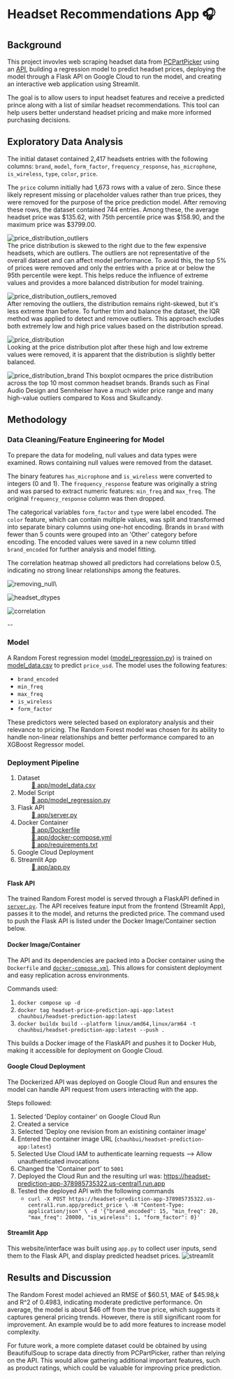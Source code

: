 # Headset Recommendations App 🎧

## Background
This project invovles web scraping headset data from [PCPartPicker](https://pcpartpicker.com) using an [API](https://github.com/JonathanVusich/pcpartpicker/blob/master/README.md), building a regression model to predict headset prices, deploying the model through a Flask API on Google Cloud to run the model, and creating an interactive web application using Streamlit. 

The goal is to allow users to input headset features and receive a predicted prince along with a list of similar headset recommendations. This tool can help users better understand headset pricing and make more informed purchasing decisions. 

## Exploratory Data Analysis
The initial dataset contained 2,417 headsets entries with the following columns: `brand`, `model`, `form_factor`, `frequency_response`, `has_microphone`, `is_wireless`, `type`, `color`, `price`. 

The `price` column initially had 1,673 rows with a value of zero. Since these likely represent missing or placeholder values rather than true prices, they were removed for the purpose of the price prediction model. After removing these rows, the dataset contained 744 entries. Among these, the average headset price was $135.62, with 75th percentile price was $158.90, and the maximum price was $3799.00. 

![price_distribution_outliers](https://github.com/user-attachments/assets/8e8d2efe-0ee5-4910-b170-c5ae2175d659)\
The price distribution is skewed to the right due to the few expensive headsets, which are outliers. The outliers are not representative of the overall dataset and can affect model performance. To avoid this, the top 5% of prices were removed and only the entries with a price at or below the 95th percentile were kept. This helps reduce the influence of extreme values and provides a more balanced distribution for model training. 

![price_distribution_outliers_removed](https://github.com/user-attachments/assets/45fd8a19-db4b-4d5f-a4cd-45b427863aed)\
After removing the outliers, the distribution remains right-skewed, but it's less extreme than before. To further trim and balance the dataset, the IQR method was applied to detect and remove outliers. This approach excludes both extremely low and high price values based on the distribution spread. 

![price_distribution](https://github.com/user-attachments/assets/dc3b8a5c-d62a-4e75-85cd-40199258fb96)\
Looking at the price distribution plot after these high and low extreme values were removed, it is apparent that the distribution is slightly better balanced. 

![price_distribution_brand](https://github.com/user-attachments/assets/c09a5915-97d4-4071-b577-d1a60ce818cb)
This boxplot ocmpares the price distribution across the top 10 most common headset brands. Brands such as Final Audio Design and Sennheiser have a much wider price range and many high-value outliers compared to Koss and Skullcandy. 

## Methodology

### Data Cleaning/Feature Engineering for Model
To prepare the data for modeling, null values and data types were examined. Rows containing null values were removed from the dataset.

The binary features `has_microphone` and `is_wireless` were converted to integers (0 and 1).  The `frequency_response` feature was originally a string and was parsed to extract numeric features: `min_freq` and `max_freq`. The original `frequency_response` column was then dropped. 

The categorical variables `form_factor` and `type` were label encoded. The `color` feature, which can contain multiple values, was split and transformed into separate binary columns using one-hot encoding. Brands in `brand` with fewer than 5 counts were grouped into an 'Other' category before encoding. The encoded values were saved in a new column titled `brand_encoded` for further analysis and model fitting. 

The correlation heatmap showed all predictors had correlations below 0.5, indicating no strong linear relationships among the features.

![removing_null](https://github.com/user-attachments/assets/ce3873a7-e284-45ab-a684-b60ff459a6a7)\

![headset_dtypes](https://github.com/user-attachments/assets/bfd2a3e5-7305-4c43-b4ef-eee2f5f36e67)

![correlation](https://github.com/user-attachments/assets/74e2dcf3-00dd-482d-9bf6-c77e67162805)

--
### Model
A Random Forest regression model ([model_regression.py](https://github.com/hoangchb/STAT-418-Final-Project/blob/main/app/model_regression.py)) is trained on [model_data.csv](https://github.com/hoangchb/STAT-418-Final-Project/blob/main/app/model_data.csv) to predict `price_usd`. The model uses the following features: 
- `brand_encoded`
- `min_freq`
- `max_freq`
- `is_wireless`
- `form_factor`

These predictors were selected based on exploratory analysis and their relevance to pricing. The Random Forest model was chosen for its ability to handle non-linear relationships and better performance compared to an XGBoost Regressor model. 

### Deployment Pipeline
1. Dataset\
&nbsp;&nbsp;&nbsp;&nbsp;&nbsp;&nbsp;&nbsp;&nbsp;[📁 app/model_data.csv](https://github.com/hoangchb/STAT-418-Final-Project/blob/main/app/model_data.csv)  
2. Model Script\
&nbsp;&nbsp;&nbsp;&nbsp;&nbsp;&nbsp;&nbsp;&nbsp;[📁 app/model_regression.py](https://github.com/hoangchb/STAT-418-Final-Project/blob/main/app/model_regression.py)
3. Flask API\
&nbsp;&nbsp;&nbsp;&nbsp;&nbsp;&nbsp;&nbsp;&nbsp;[📁 app/server.py](https://github.com/hoangchb/STAT-418-Final-Project/blob/main/app/server.py)
4. Docker Container\
&nbsp;&nbsp;&nbsp;&nbsp;&nbsp;&nbsp;&nbsp;&nbsp;[📁 app/Dockerfile](https://github.com/hoangchb/STAT-418-Final-Project/blob/main/app/Dockerfile)\
&nbsp;&nbsp;&nbsp;&nbsp;&nbsp;&nbsp;&nbsp;&nbsp;[📁 app/docker-compose.yml](https://github.com/hoangchb/STAT-418-Final-Project/blob/main/app/docker-compose.yml)\
&nbsp;&nbsp;&nbsp;&nbsp;&nbsp;&nbsp;&nbsp;&nbsp;[📁 app/requirements.txt](https://github.com/hoangchb/STAT-418-Final-Project/blob/main/app/requirements.txt)
5. Google Cloud Deployment
6. Streamlit App\
&nbsp;&nbsp;&nbsp;&nbsp;&nbsp;&nbsp;&nbsp;&nbsp;[📁 app/app.py](https://github.com/hoangchb/STAT-418-Final-Project/blob/main/app/app.py)

#### Flask API
The trained Random Forest model is served through a FlaskAPI defined in [`server.py`]((https://github.com/hoangchb/STAT-418-Final-Project/blob/main/app/server.py)). The API receives feature input from the frontend (Streamlit App), passes it to the model, and returns the predicted price. The command used to push the Flask API is listed under the Docker Image/Container section below.

#### Docker Image/Container
The API and its dependencies are packed into a Docker container using the `Dockerfile` and [`docker-compose.yml`](https://github.com/hoangchb/STAT-418-Final-Project/blob/main/app/docker-compose.yml). This allows for consistent deployment and easy replication across environments. 

Commands used: 
1. `docker compose up -d`
2. `docker tag headset-price-prediction-api-app:latest chauhbui/headset-prediction-app:latest`
3. `docker buildx build --platform linux/amd64,linux/arm64 -t chauhbui/headset-prediction-app:latest --push .`

This builds a Docker image of the FlaskAPI and pushes it to Docker Hub, making it accessible for deployment on Google Cloud. 

#### Google Cloud Deployment
The Dockerized API was deployed on Google Cloud Run and ensures the model can handle API request from users interacting with the app. 

Steps followed:
1. Selected 'Deploy container' on Google Cloud Run 
2. Created a service
3. Selected 'Deploy one revision from an existining container image'
4. Entered the container image URL (`chauhbui/headset-prediction-app:latest`)
5. Selected Use Cloud IAM to authenticate learning requests --> Allow unauthenticated invocations
6. Changed the 'Container port' to `5001`
7. Deployed the Cloud Run and the resulting url was: https://headset-prediction-app-378985735322.us-central1.run.app
8. Tested the deployed API with the following commands
      - `curl -X POST https://headset-prediction-app-378985735322.us-central1.run.app/predict_price \ -H "Content-Type: application/json" \ -d '{"brand_encoded": 15, "min_freq": 20, "max_freq": 20000, "is_wireless": 1, "form_factor": 0}' `

#### Streamlit App
This website/interface was built using `app.py` to collect user inputs, send them to the Flask API, and display predicted headset prices. 
![streamlit](https://github.com/user-attachments/assets/151b6527-6c01-4d67-9bbf-1971c341557e)


## Results and Discussion
The Random Forest model achieved an RMSE of $60.51, MAE of $45.98,k and R^2 of 0.4983, indicating moderate predictive performance. On average, the model is about $46 off from the true price, which suggests it captures general pricing trends. However, there is still significant room for improvement. An example would be to add more features to increase model complexity.

For future work, a more complete dataset could be obtained by using BeautifulSoup to scrape data directly from PCPartPicker, rather than relying on the API. This would allow gathering additional important features, such as product ratings, which could be valuable for improving price prediction.
